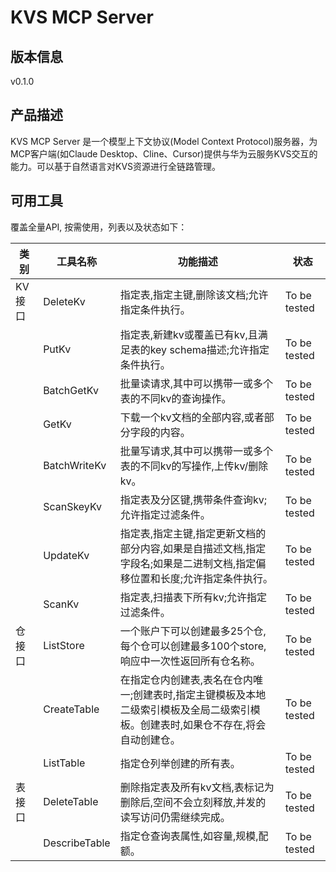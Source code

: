 # KVS MCP Server 

## 版本信息
v0.1.0

## 产品描述

KVS MCP Server 是一个模型上下文协议(Model Context Protocol)服务器，为MCP客户端(如Claude Desktop、Cline、Cursor)提供与华为云服务KVS交互的能力。可以基于自然语言对KVS资源进行全链路管理。

## 可用工具
覆盖全量API, 按需使用，列表以及状态如下：

| 类别 | 工具名称 | 功能描述 | 状态 |
| --- | --- | --- | --- |
| KV接口 | DeleteKv | 指定表,指定主键,删除该文档;允许指定条件执行。 | To be tested |
|  | PutKv | 指定表,新建kv或覆盖已有kv,且满足表的key schema描述;允许指定条件执行。 | To be tested |
|  | BatchGetKv | 批量读请求,其中可以携带一或多个表的不同kv的查询操作。 | To be tested |
|  | GetKv | 下载一个kv文档的全部内容,或者部分字段的内容。 | To be tested |
|  | BatchWriteKv | 批量写请求,其中可以携带一或多个表的不同kv的写操作,上传kv/删除kv。 | To be tested |
|  | ScanSkeyKv | 指定表及分区键,携带条件查询kv;允许指定过滤条件。 | To be tested |
|  | UpdateKv | 指定表,指定主键,指定更新文档的部分内容,如果是自描述文档,指定字段名;如果是二进制文档,指定偏移位置和长度;允许指定条件执行。 | To be tested |
|  | ScanKv | 指定表,扫描表下所有kv;允许指定过滤条件。 | To be tested |
| 仓接口 | ListStore | 一个账户下可以创建最多25个仓,每个仓可以创建最多100个store,响应中一次性返回所有仓名称。 | To be tested |
|  | CreateTable | 在指定仓内创建表,表名在仓内唯一;创建表时,指定主键模板及本地二级索引模板及全局二级索引模板。创建表时,如果仓不存在,将会自动创建仓。 | To be tested |
|  | ListTable | 指定仓列举创建的所有表。 | To be tested |
| 表接口 | DeleteTable | 删除指定表及所有kv文档,表标记为删除后,空间不会立刻释放,并发的读写访问仍需继续完成。 | To be tested |
|  | DescribeTable | 指定仓查询表属性,如容量,规模,配额。 | To be tested |
